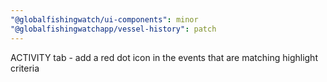 ```yaml
---
"@globalfishingwatch/ui-components": minor
"@globalfishingwatchapp/vessel-history": patch
---
```


ACTIVITY tab - add a red dot icon in the events that are matching highlight criteria
